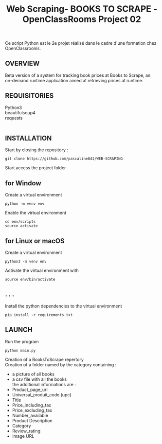 <h1 align="center">Web Scraping-  BOOKS TO SCRAPE   -  OpenClassRooms Project 02 </h1><br>
<br>
Ce script Python est le 2e projet réalisé dans le cadre d'une formation chez OpenClassrooms. 
<br>
  
## OVERVIEW

Beta version of a system for tracking book prices at Books to Scrape, an on-demand runtime application aimed at retrieving prices at runtime.
<br>


## REQUISITORIES 

Python3<br>
beautifulsoup4 <br>
requests <br>
<br>
## INSTALLATION
Start by closing the repository :
```
git clone https://github.com/pascaline841/WEB-SCRAPING
```
Start access the project folder

## for Window
Create a virtual environment
```
python -m venv env
```
Enable the virtual environment
```
cd env/scripts
source activate
```

## for Linux or macOS
Create a virtual environment 
```
python3 -m venv env
```
Activate the virtual environment with 
```
source env/bin/activate 
```
## . . . 
Install the python dependencies to the virtual environment
```
pip install -r requirements.txt
```
## LAUNCH 

Run the program
```
python main.py
```
Creation of  a BooksToScrape repertory<br>
Creation of a folder named by the category containing : <br>
- a picture of all books 
- a csv file with all the books<br>
the additional informations are :<br>
- Product_page_url<br>
- Universal_produit_code (upc)<br>
- Title<br>
- Price_including_tax <br>
- Price_excluding_tax <br>
- Number_available <br>
- Product Description <br>
- Category <br>
- Review_rating <br>
- Image URL <br>
